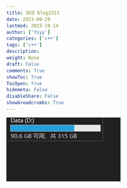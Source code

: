 ```yaml
---
title: 测试 blog2313
date: 2023-09-29
lastmod: 2023-10-14
author: ['Ysyy']
categories: ['c++']
tags: ['c++']
description: 
weight: None
draft: False
comments: True
showToc: True
TocOpen: True
hidemeta: False
disableShare: False
showbreadcrumbs: True
---
```

![image-20230929193148007](img/image-20230929193148007.png)